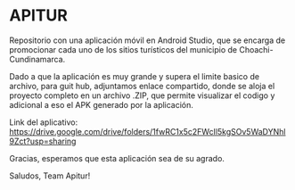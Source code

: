 # APITUR
Repositorio con una aplicación móvil en Android Studio, que se encarga de promocionar cada uno de los sitios turísticos del municipio de Choachi-Cundinamarca.


Dado a que la aplicación es muy grande y supera el limite basico de archivo, para guit hub, adjuntamos enlace compartido, donde se aloja el proyecto completo en un archivo .ZIP, que permite visualizar el codigo y adicional a eso el APK generado por la aplicación.

Link del aplicativo:
https://drive.google.com/drive/folders/1fwRC1x5c2FWcIl5kgSOv5WaDYNhl9Zct?usp=sharing

Gracias, esperamos que esta aplicación sea de su agrado.

Saludos,
Team Apitur!
